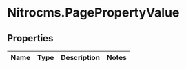# Nitrocms.PagePropertyValue

## Properties

Name | Type | Description | Notes
------------ | ------------- | ------------- | -------------



